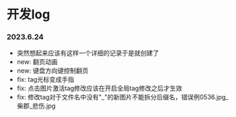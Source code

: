 # 开发log

### 2023.6.24
- 突然想起来应该有这样一个详细的记录于是就创建了
- new: 翻页动画
- new: 键盘方向键控制翻页
- fix: tag光标变成手指
- fix: 点击图片激活tag修改应该在开启全局tag修改之后才生效
- fix: 修改tag对于文件名中没有"_"的新图片不能拆分后缀名，错误例0536.jpg_柴郡_悲伤.jpg